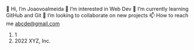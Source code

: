 👋 Hi, I’m Joaovoalmeida
👀 I’m interested in Web Dev
🌱 I’m currently learning GitHub and Git
💞️ I’m looking to collaborate on new projects
📫 How to reach me abcde@gmail.com

<!---
Joaovoalmeida/Joaovoalmeida is a ✨ special ✨ repository because its README.md (this file) appears on your GitHub profile.
You can click the Preview link to take a look at your changes.
--->
1. 1
1. 2022 XYZ, Inc.
